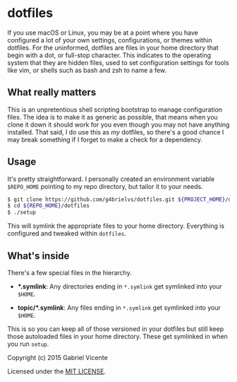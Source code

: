 # dotfiles

If you use macOS or Linux, you may be at a point where you have configured a lot of your own settings, configurations, or themes within dotfiles. For the uninformed, dotfiles are files in your home directory that begin with a dot, or full-stop character. This indicates to the operating system that they are hidden files, used to set configuration settings for tools like vim, or shells such as bash and zsh to name a few.

## What really matters

This is an unpretentious shell scripting bootstrap to manage configuration files. The idea is to make it as generic as possible, that means when you clone it down it should work for you even though you may not have anything installed. That said, I do use this as *my* dotfiles, so there's a good chance I may break
something if I forget to make a check for a dependency.

## Usage

It's pretty straightforward. I personally created an environment variable `$REPO_HOME` pointing to my repo directory, but tailor it to your needs.

```sh
$ git clone https://github.com/g4brielvs/dotfiles.git ${PROJECT_HOME}/dotfiles
$ cd ${REPO_HOME}/dotfiles
$ ./setup
```

This will symlink the appropriate files to your home directory.
Everything is configured and tweaked within `dotfiles`.

## What's inside

There's a few special files in the hierarchy.

- **\*.symlink**: Any directories ending in `*.symlink` get symlinked into
  your `$HOME`.

- **topic/\*.symlink**: Any files ending in `*.symlink` get symlinked into
  your `$HOME`.

This is so you can keep all of those versioned in your dotfiles but still keep those autoloaded files in your home directory. These get symlinked in when you run `setup`.

Copyright (c) 2015 Gabriel Vicente

Licensed under the [MIT LICENSE](LICENSE).

